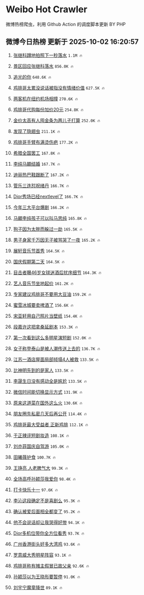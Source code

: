 # Weibo Hot Crawler 



微博热榜爬虫，利用 Github Action 的调度脚本更新 BY PHP 


## 微博今日热榜 更新于 2025-10-02 16:20:57 
1. [张继科蹲地拍照下一秒落水](https://s.weibo.com/weibo?q=%23%E5%BC%A0%E7%BB%A7%E7%A7%91%E8%B9%B2%E5%9C%B0%E6%8B%8D%E7%85%A7%E4%B8%8B%E4%B8%80%E7%A7%92%E8%90%BD%E6%B0%B4%23&t=31&band_rank=1&Refer=top) `1.1M 🔥` 

1. [景区回应张继科落水](https://s.weibo.com/weibo?q=%23%E6%99%AF%E5%8C%BA%E5%9B%9E%E5%BA%94%E5%BC%A0%E7%BB%A7%E7%A7%91%E8%90%BD%E6%B0%B4%23&t=31&band_rank=2&Refer=top) `856.0K 🔥` 

1. [追光的你](https://s.weibo.com/weibo?q=%23%E8%BF%BD%E5%85%89%E7%9A%84%E4%BD%A0%23&t=31&band_rank=3&Refer=top) `648.6K 🔥` 

1. [鸡排哥太累没说话被指没有情绪价值](https://s.weibo.com/weibo?q=%23%E9%B8%A1%E6%8E%92%E5%93%A5%E5%A4%AA%E7%B4%AF%E6%B2%A1%E8%AF%B4%E8%AF%9D%E8%A2%AB%E6%8C%87%E6%B2%A1%E6%9C%89%E6%83%85%E7%BB%AA%E4%BB%B7%E5%80%BC%23&t=31&band_rank=4&Refer=top) `627.5K 🔥` 

1. [两客机在纽约机场相撞](https://s.weibo.com/weibo?q=%23%E4%B8%A4%E5%AE%A2%E6%9C%BA%E5%9C%A8%E7%BA%BD%E7%BA%A6%E6%9C%BA%E5%9C%BA%E7%9B%B8%E6%92%9E%23&t=31&band_rank=5&Refer=top) `270.6K 🔥` 

1. [鸡排哥代购每份加价20元](https://s.weibo.com/weibo?q=%23%E9%B8%A1%E6%8E%92%E5%93%A5%E4%BB%A3%E8%B4%AD%E6%AF%8F%E4%BB%BD%E5%8A%A0%E4%BB%B720%E5%85%83%23&t=31&band_rank=6&Refer=top) `254.8K 🔥` 

1. [金价太高有人囤金条为两儿子打算](https://s.weibo.com/weibo?q=%23%E9%87%91%E4%BB%B7%E5%A4%AA%E9%AB%98%E6%9C%89%E4%BA%BA%E5%9B%A4%E9%87%91%E6%9D%A1%E4%B8%BA%E4%B8%A4%E5%84%BF%E5%AD%90%E6%89%93%E7%AE%97%23&t=31&band_rank=7&Refer=top) `252.0K 🔥` 

1. [发现了隐翅虫](https://s.weibo.com/weibo?q=%E5%8F%91%E7%8E%B0%E4%BA%86%E9%9A%90%E7%BF%85%E8%99%AB&t=31&band_rank=8&Refer=top) `211.1K 🔥` 

1. [鸡排哥手臂布满烫伤疤](https://s.weibo.com/weibo?q=%23%E9%B8%A1%E6%8E%92%E5%93%A5%E6%89%8B%E8%87%82%E5%B8%83%E6%BB%A1%E7%83%AB%E4%BC%A4%E7%96%A4%23&t=31&band_rank=9&Refer=top) `177.2K 🔥` 

1. [希腊全国罢工](https://s.weibo.com/weibo?q=%E5%B8%8C%E8%85%8A%E5%85%A8%E5%9B%BD%E7%BD%A2%E5%B7%A5&t=31&band_rank=10&Refer=top) `167.8K 🔥` 

1. [李纯马頔结婚](https://s.weibo.com/weibo?q=%23%E6%9D%8E%E7%BA%AF%E9%A9%AC%E9%A0%94%E7%BB%93%E5%A9%9A%23&t=31&band_rank=11&Refer=top) `167.7K 🔥` 

1. [迪丽热巴鞋跟断了](https://s.weibo.com/weibo?q=%E8%BF%AA%E4%B8%BD%E7%83%AD%E5%B7%B4%E9%9E%8B%E8%B7%9F%E6%96%AD%E4%BA%86&t=31&band_rank=12&Refer=top) `167.2K 🔥` 

1. [管乐三连怼祝绪丹](https://s.weibo.com/weibo?q=%E7%AE%A1%E4%B9%90%E4%B8%89%E8%BF%9E%E6%80%BC%E7%A5%9D%E7%BB%AA%E4%B8%B9&t=31&band_rank=13&Refer=top) `166.7K 🔥` 

1. [Dior秀场已经nextlevel了](https://s.weibo.com/weibo?q=%23Dior%E7%A7%80%E5%9C%BA%E5%B7%B2%E7%BB%8Fnextlevel%E4%BA%86%23&t=31&band_rank=14&Refer=top) `166.7K 🔥` 

1. [今年三大平台爆剧](https://s.weibo.com/weibo?q=%23%E4%BB%8A%E5%B9%B4%E4%B8%89%E5%A4%A7%E5%B9%B3%E5%8F%B0%E7%88%86%E5%89%A7%23&t=31&band_rank=15&Refer=top) `166.2K 🔥` 

1. [马頔李纯孩子可以叫马思纯](https://s.weibo.com/weibo?q=%E9%A9%AC%E9%A0%94%E6%9D%8E%E7%BA%AF%E5%AD%A9%E5%AD%90%E5%8F%AF%E4%BB%A5%E5%8F%AB%E9%A9%AC%E6%80%9D%E7%BA%AF&t=31&band_rank=16&Refer=top) `165.8K 🔥` 

1. [狗子因为太胖而躲过一劫](https://s.weibo.com/weibo?q=%E7%8B%97%E5%AD%90%E5%9B%A0%E4%B8%BA%E5%A4%AA%E8%83%96%E8%80%8C%E8%BA%B2%E8%BF%87%E4%B8%80%E5%8A%AB&t=31&band_rank=17&Refer=top) `165.5K 🔥` 

1. [男子身家千万因无子被骂哭了一夜](https://s.weibo.com/weibo?q=%23%E7%94%B7%E5%AD%90%E8%BA%AB%E5%AE%B6%E5%8D%83%E4%B8%87%E5%9B%A0%E6%97%A0%E5%AD%90%E8%A2%AB%E9%AA%82%E5%93%AD%E4%BA%86%E4%B8%80%E5%A4%9C%23&t=31&band_rank=18&Refer=top) `165.2K 🔥` 

1. [展轩音乐节首秀](https://s.weibo.com/weibo?q=%E5%B1%95%E8%BD%A9%E9%9F%B3%E4%B9%90%E8%8A%82%E9%A6%96%E7%A7%80&t=31&band_rank=19&Refer=top) `164.5K 🔥` 

1. [国庆假期第二天](https://s.weibo.com/weibo?q=%23%E5%9B%BD%E5%BA%86%E5%81%87%E6%9C%9F%E7%AC%AC%E4%BA%8C%E5%A4%A9%23&t=31&band_rank=20&Refer=top) `164.5K 🔥` 

1. [目击者曝46岁女球迷酒后扰序细节](https://s.weibo.com/weibo?q=%23%E7%9B%AE%E5%87%BB%E8%80%85%E6%9B%9D46%E5%B2%81%E5%A5%B3%E7%90%83%E8%BF%B7%E9%85%92%E5%90%8E%E6%89%B0%E5%BA%8F%E7%BB%86%E8%8A%82%23&t=31&band_rank=21&Refer=top) `164.3K 🔥` 

1. [艺人音乐节坐地起价](https://s.weibo.com/weibo?q=%E8%89%BA%E4%BA%BA%E9%9F%B3%E4%B9%90%E8%8A%82%E5%9D%90%E5%9C%B0%E8%B5%B7%E4%BB%B7&t=31&band_rank=22&Refer=top) `161.2K 🔥` 

1. [专家建议鸡排哥不要用大豆油](https://s.weibo.com/weibo?q=%23%E4%B8%93%E5%AE%B6%E5%BB%BA%E8%AE%AE%E9%B8%A1%E6%8E%92%E5%93%A5%E4%B8%8D%E8%A6%81%E7%94%A8%E5%A4%A7%E8%B1%86%E6%B2%B9%23&t=31&band_rank=23&Refer=top) `159.2K 🔥` 

1. [蜜雪冰城要卖啤酒了](https://s.weibo.com/weibo?q=%23%E8%9C%9C%E9%9B%AA%E5%86%B0%E5%9F%8E%E8%A6%81%E5%8D%96%E5%95%A4%E9%85%92%E4%BA%86%23&t=31&band_rank=24&Refer=top) `156.6K 🔥` 

1. [宋亚轩用自己照片当壁纸](https://s.weibo.com/weibo?q=%E5%AE%8B%E4%BA%9A%E8%BD%A9%E7%94%A8%E8%87%AA%E5%B7%B1%E7%85%A7%E7%89%87%E5%BD%93%E5%A3%81%E7%BA%B8&t=31&band_rank=25&Refer=top) `154.4K 🔥` 

1. [段嘉许这把拿桑延剧本](https://s.weibo.com/weibo?q=%E6%AE%B5%E5%98%89%E8%AE%B8%E8%BF%99%E6%8A%8A%E6%8B%BF%E6%A1%91%E5%BB%B6%E5%89%A7%E6%9C%AC&t=31&band_rank=26&Refer=top) `153.3K 🔥` 

1. [第一次看到这么多明星演短剧](https://s.weibo.com/weibo?q=%E7%AC%AC%E4%B8%80%E6%AC%A1%E7%9C%8B%E5%88%B0%E8%BF%99%E4%B9%88%E5%A4%9A%E6%98%8E%E6%98%9F%E6%BC%94%E7%9F%AD%E5%89%A7&t=31&band_rank=27&Refer=top) `152.0K 🔥` 

1. [女子称登泰山是被人潮传送上去的](https://s.weibo.com/weibo?q=%23%E5%A5%B3%E5%AD%90%E7%A7%B0%E7%99%BB%E6%B3%B0%E5%B1%B1%E6%98%AF%E8%A2%AB%E4%BA%BA%E6%BD%AE%E4%BC%A0%E9%80%81%E4%B8%8A%E5%8E%BB%E7%9A%84%23&t=31&band_rank=28&Refer=top) `136.7K 🔥` 

1. [江苏一酒店屋面局部倾塌4人被救](https://s.weibo.com/weibo?q=%23%E6%B1%9F%E8%8B%8F%E4%B8%80%E9%85%92%E5%BA%97%E5%B1%8B%E9%9D%A2%E5%B1%80%E9%83%A8%E5%80%BE%E5%A1%8C4%E4%BA%BA%E8%A2%AB%E6%95%91%23&t=31&band_rank=29&Refer=top) `133.5K 🔥` 

1. [比神明先到的是家人](https://s.weibo.com/weibo?q=%E6%AF%94%E7%A5%9E%E6%98%8E%E5%85%88%E5%88%B0%E7%9A%84%E6%98%AF%E5%AE%B6%E4%BA%BA&t=31&band_rank=30&Refer=top) `133.5K 🔥` 

1. [李晟生日没有感动全是尴尬](https://s.weibo.com/weibo?q=%E6%9D%8E%E6%99%9F%E7%94%9F%E6%97%A5%E6%B2%A1%E6%9C%89%E6%84%9F%E5%8A%A8%E5%85%A8%E6%98%AF%E5%B0%B4%E5%B0%AC&t=31&band_rank=31&Refer=top) `133.5K 🔥` 

1. [微信时间能切换显示方式](https://s.weibo.com/weibo?q=%E5%BE%AE%E4%BF%A1%E6%97%B6%E9%97%B4%E8%83%BD%E5%88%87%E6%8D%A2%E6%98%BE%E7%A4%BA%E6%96%B9%E5%BC%8F&t=31&band_rank=32&Refer=top) `131.9K 🔥` 

1. [原来这道菜在国外这么火](https://s.weibo.com/weibo?q=%E5%8E%9F%E6%9D%A5%E8%BF%99%E9%81%93%E8%8F%9C%E5%9C%A8%E5%9B%BD%E5%A4%96%E8%BF%99%E4%B9%88%E7%81%AB&t=31&band_rank=33&Refer=top) `130.6K 🔥` 

1. [朋友圈先私密几天后再公开](https://s.weibo.com/weibo?q=%E6%9C%8B%E5%8F%8B%E5%9C%88%E5%85%88%E7%A7%81%E5%AF%86%E5%87%A0%E5%A4%A9%E5%90%8E%E5%86%8D%E5%85%AC%E5%BC%80&t=31&band_rank=34&Refer=top) `114.4K 🔥` 

1. [鸡排哥最大受益者 正新鸡排](https://s.weibo.com/weibo?q=%E9%B8%A1%E6%8E%92%E5%93%A5%E6%9C%80%E5%A4%A7%E5%8F%97%E7%9B%8A%E8%80%85%20%E6%AD%A3%E6%96%B0%E9%B8%A1%E6%8E%92&t=31&band_rank=35&Refer=top) `112.1K 🔥` 

1. [于正辣评短剧妆造](https://s.weibo.com/weibo?q=%E4%BA%8E%E6%AD%A3%E8%BE%A3%E8%AF%84%E7%9F%AD%E5%89%A7%E5%A6%86%E9%80%A0&t=31&band_rank=36&Refer=top) `108.1K 🔥` 

1. [刘亦菲国庆自驾游](https://s.weibo.com/weibo?q=%23%E5%88%98%E4%BA%A6%E8%8F%B2%E5%9B%BD%E5%BA%86%E8%87%AA%E9%A9%BE%E6%B8%B8%23&t=31&band_rank=37&Refer=top) `105.0K 🔥` 

1. [田曦薇护食](https://s.weibo.com/weibo?q=%E7%94%B0%E6%9B%A6%E8%96%87%E6%8A%A4%E9%A3%9F&t=31&band_rank=38&Refer=top) `100.7K 🔥` 

1. [王铮亮 人老脾气大](https://s.weibo.com/weibo?q=%E7%8E%8B%E9%93%AE%E4%BA%AE%20%E4%BA%BA%E8%80%81%E8%84%BE%E6%B0%94%E5%A4%A7&t=31&band_rank=39&Refer=top) `99.3K 🔥` 

1. [全场高呼孙颖莎我爱你](https://s.weibo.com/weibo?q=%E5%85%A8%E5%9C%BA%E9%AB%98%E5%91%BC%E5%AD%99%E9%A2%96%E8%8E%8E%E6%88%91%E7%88%B1%E4%BD%A0&t=31&band_rank=40&Refer=top) `98.4K 🔥` 

1. [打卡快乐十一](https://s.weibo.com/weibo?q=%23%E6%89%93%E5%8D%A1%E5%BF%AB%E4%B9%90%E5%8D%81%E4%B8%80%23&t=31&band_rank=41&Refer=top) `97.6K 🔥` 

1. [李沁这段确定不是喜剧么](https://s.weibo.com/weibo?q=%E6%9D%8E%E6%B2%81%E8%BF%99%E6%AE%B5%E7%A1%AE%E5%AE%9A%E4%B8%8D%E6%98%AF%E5%96%9C%E5%89%A7%E4%B9%88&t=31&band_rank=42&Refer=top) `95.3K 🔥` 

1. [确认被爱后面相全都变了](https://s.weibo.com/weibo?q=%E7%A1%AE%E8%AE%A4%E8%A2%AB%E7%88%B1%E5%90%8E%E9%9D%A2%E7%9B%B8%E5%85%A8%E9%83%BD%E5%8F%98%E4%BA%86&t=31&band_rank=43&Refer=top) `95.2K 🔥` 

1. [他不会说话却让我哭得好惨](https://s.weibo.com/weibo?q=%E4%BB%96%E4%B8%8D%E4%BC%9A%E8%AF%B4%E8%AF%9D%E5%8D%B4%E8%AE%A9%E6%88%91%E5%93%AD%E5%BE%97%E5%A5%BD%E6%83%A8&t=31&band_rank=44&Refer=top) `94.1K 🔥` 

1. [Dior多机位带你全方位看秀](https://s.weibo.com/weibo?q=%23Dior%E5%A4%9A%E6%9C%BA%E4%BD%8D%E5%B8%A6%E4%BD%A0%E5%85%A8%E6%96%B9%E4%BD%8D%E7%9C%8B%E7%A7%80%23&t=31&band_rank=45&Refer=top) `93.7K 🔥` 

1. [广州香港街头好多大湾鸡](https://s.weibo.com/weibo?q=%E5%B9%BF%E5%B7%9E%E9%A6%99%E6%B8%AF%E8%A1%97%E5%A4%B4%E5%A5%BD%E5%A4%9A%E5%A4%A7%E6%B9%BE%E9%B8%A1&t=31&band_rank=46&Refer=top) `93.6K 🔥` 

1. [罗意威大秀明星阵容](https://s.weibo.com/weibo?q=%23%E7%BD%97%E6%84%8F%E5%A8%81%E5%A4%A7%E7%A7%80%E6%98%8E%E6%98%9F%E9%98%B5%E5%AE%B9%23&t=31&band_rank=47&Refer=top) `93.1K 🔥` 

1. [鸡排哥称有摊主假冒已故父亲](https://s.weibo.com/weibo?q=%23%E9%B8%A1%E6%8E%92%E5%93%A5%E7%A7%B0%E6%9C%89%E6%91%8A%E4%B8%BB%E5%81%87%E5%86%92%E5%B7%B2%E6%95%85%E7%88%B6%E4%BA%B2%23&t=31&band_rank=48&Refer=top) `92.6K 🔥` 

1. [孙颖莎以为王晓彤要暂停](https://s.weibo.com/weibo?q=%23%E5%AD%99%E9%A2%96%E8%8E%8E%E4%BB%A5%E4%B8%BA%E7%8E%8B%E6%99%93%E5%BD%A4%E8%A6%81%E6%9A%82%E5%81%9C%23&t=31&band_rank=49&Refer=top) `91.0K 🔥` 

1. [刘宇宁魔童降世](https://s.weibo.com/weibo?q=%E5%88%98%E5%AE%87%E5%AE%81%E9%AD%94%E7%AB%A5%E9%99%8D%E4%B8%96&t=31&band_rank=50&Refer=top) `89.1K 🔥` 

